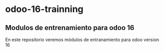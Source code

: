 # odoo-16-trainning

## Modulos de entrenamiento para odoo 16

En este repositorio veremos módulos de entranamiento para odoo version 16
